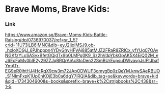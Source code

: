 # Brave Moms, Brave Kids:

### Link

https://www.amazon.sg/Brave-Moms-Kids-Battle-Raising/dp/0736970037/ref=sr_1_5?crid=11U73ILB6IMNC&dib=eyJ2IjoiMSJ9.ob-_hxloXCGjJ_6PJhpppn4YDyGhyHFVAj885atMJZ2FRaR8ZRlCx_yfYUg07OAvNGKfzYLoSASyxBfetGQjdTx9b0LMPg0K9_Sz2hVdpYbkGpAK5X4EjQ02M_eJ6EcFaMv0bIE2y29ZZJqBRQrAiAc8toDen22SmBUrEupsuDWvavgJsIFtJbafYmATr-EG9eR0jhtHJ4HcRqX9cw3m72JApODWUF3omygBp0zQeYM.knwSAeRBUO_S1NImFxpK1Up0nKOjE3b0a6dgY7lRQIA&dib_tag=se&keywords=brave+kid&qid=1734304900&s=books&sprefix=brave+k%2Cstripbooks%2C438&sr=1-5